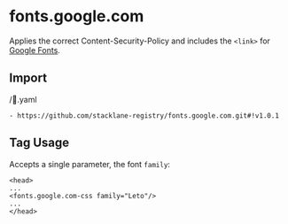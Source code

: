 # fonts.google.com

Applies the correct Content-Security-Policy and includes the `<link>` for [Google Fonts](https://fonts.google.com/).

## Import

/🔌.yaml

```
- https://github.com/stacklane-registry/fonts.google.com.git#!v1.0.1
```

## Tag Usage

Accepts a single parameter, the font `family`:

```
<head>
...
<fonts.google.com-css family="Leto"/>
...
</head>
```
